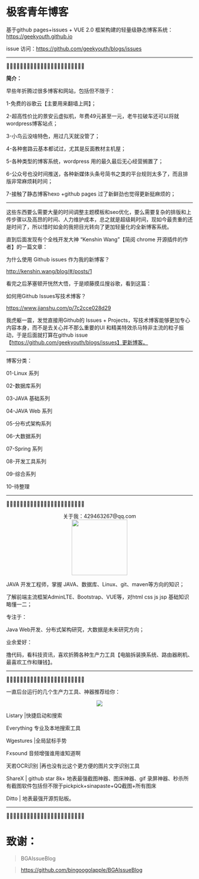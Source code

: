 # 极客青年博客

基于github pages+issues + VUE 2.0 框架构建的轻量级静态博客系统：https://geekyouth.github.io

issue 访问：https://github.com/geekyouth/blogs/issues

------

💓💓💓💓💓💓💓💓💓💓💓💓💓💓💓💓💓💓💓💓💓💓💓

**简介：**

早些年折腾过很多博客和网站，包括但不限于：

1-免费的谷歌云【主要用来翻墙上网】；

2-超高性价比的景安云虚拟机，年费49元甚至一元，老牛拉破车还可以将就wordpress博客站点；

3-小鸟云没啥特色，用过几天就没管了；

4-各种套路云基本都试过，尤其是反面教材主机屋；

5-各种类型的博客系统，wordpress 用的最久最后无心经营搁置了；

6-公众号也没时间推送，各种新媒体头条号简书之类的平台规则太多了，而且排版非常麻烦耗时间；

7-接触了静态博客hexo +github pages 过了新鲜劲也觉得更新挺麻烦的；

------

这些东西要么需要大量的时间调整主题模板和seo优化，要么需要复杂的排版和上传步骤以及高昂的时间、人力维护成本，总之就是超级耗时间，现如今最贵重的还是时间了，所以惜时如金的我把目光转向了更加轻量化的全新博客系统。

直到后面发现有个全栈开发大神 “Kenshin Wang”【简阅 chrome 开源插件的作者】的一篇文章：

为什么使用 Github issues 作为我的新博客？

http://kenshin.wang/blog/#/posts/1

看完之后茅塞顿开恍然大悟，于是顺藤摸瓜搜谷歌，看到这篇：

如何用Github Issues写技术博客？

https://www.jianshu.com/p/7c2cce028d29

我虎躯一震，发觉直接用Github的 Issues + Projects，写技术博客能够更加专心内容本身，而不是去关心并不那么重要的UI 和精美特效杀马特非主流的粒子振动，于是后面就打算在github issue【https://github.com/geekyouth/blogs/issues】更新博客。

------

博客分类：

01-Linux 系列

02-数据库系列

03-JAVA 基础系列

04-JAVA Web 系列

05-分布式架构系列

06-大数据系列

07-Spring 系列

08-开发工具系列

09-综合系列

10-待整理

------

💓💓💓💓💓💓💓💓💓💓💓💓💓💓💓💓💓💓💓💓💓💓💓

<div align=center>关于我：429463267@qq.com</div>

<div align=center><img width="150" height="150" src="https://user-images.githubusercontent.com/12899262/45256802-4958ee80-b3ce-11e8-8790-d594f6bb26b1.png"/></div>

JAVA 开发工程师，掌握 JAVA、数据库、Linux、git、maven等方向的知识；

了解前端主流框架AdminLTE、Bootstrap、VUE等，对html css js jsp 基础知识略懂一二；

专注于：

Java Web开发、分布式架构研究，大数据是未来研究方向；

业余爱好：

撸代码，看科技资讯，喜欢折腾各种生产力工具【电脑拆装换系统、路由器刷机、最喜欢工作和赚钱】。

------

💓💓💓💓💓💓💓💓💓💓💓💓💓💓💓💓💓💓💓💓💓💓💓

一直后台运行的几个生产力工具、神器推荐给你：

<div align=center><img  src="http://p7fcrq2e4.bkt.clouddn.com/201818082339-explorer20180908_233927.png"/></div>

Listary |快捷启动和搜索

Everything 专业及本地搜索工具

Wgestures |全局鼠标手势

Fxsound 音频增强谁用谁知道啊

天若OCR识别	 |再也没有比这个更方便的图片文字识别工具

ShareX | github star 8k+ 地表最强截图神器、图床神器、gif 录屏神器、秒杀所有截图软件包括但不限于pickpick+sinapaste+QQ截图+所有图床

Ditto | 地表最强开源剪贴板。

------

💓💓💓💓💓💓💓💓💓💓💓💓💓💓💓💓💓💓💓💓💓💓💓

# 致谢：

> BGAIssueBlog

> https://github.com/bingoogolapple/BGAIssueBlog
